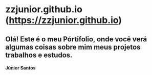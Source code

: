 # zzjunior.github.io (https://zzjunior.github.io)
## Olá! Este é o meu Pórtifolio, onde você verá algumas coisas sobre mim meus projetos trabalhos e estudos.
#### Júnior Santos
